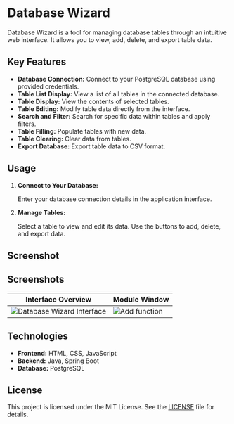 # Database Wizard

Database Wizard is a tool for managing database tables through an intuitive web interface. It allows you to view, add, delete, and export table data.

## Key Features

- **Database Connection:** Connect to your PostgreSQL database using provided credentials.
- **Table List Display:** View a list of all tables in the connected database.
- **Table Display:** View the contents of selected tables.
- **Table Editing:** Modify table data directly from the interface.
- **Search and Filter:** Search for specific data within tables and apply filters.
- **Table Filling:** Populate tables with new data.
- **Table Clearing:** Clear data from tables.
- **Export Database:** Export table data to CSV format.

## Usage

1. **Connect to Your Database:**

   Enter your database connection details in the application interface.

2. **Manage Tables:**

   Select a table to view and edit its data. Use the buttons to add, delete, and export data.

## Screenshot

## Screenshots

| Interface Overview | Module Window |
|--------------------|------------|
| ![Database Wizard Interface](https://github.com/user-attachments/assets/3b7ded3f-a71f-425c-a1be-a67f95310b15) | ![Add function](https://github.com/user-attachments/assets/5ecffcf5-6309-4d99-844a-25c6c9340e5e)


## Technologies

- **Frontend:** HTML, CSS, JavaScript
- **Backend:** Java, Spring Boot
- **Database:** PostgreSQL

## License

This project is licensed under the MIT License. See the [LICENSE](LICENSE) file for details.
